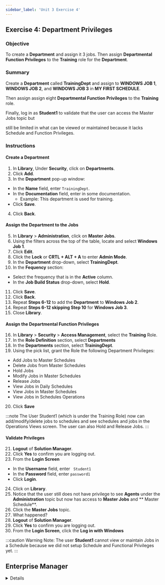 ```yaml
---
sidebar_label: 'Unit 3 Exercise 4'
---
```


## Exercise 4: Department Privileges

### Objective

To create a **Department** and assign it 3 jobs. Then assign **Departmental Function Privileges** to the **Training** role for the **Department**.

### Summary

Create a **Department** called **TrainingDept** and assign to **WINDOWS JOB 1**, **WINDOWS JOB 2**, and **WINDOWS JOB 3** in **MY FIRST SCHEDULE**.

Then assign assign eight **Departmental Function Privileges** to the **Training** role.

Finally, log in as **Student1** to validate that the user can access the Master Jobs topic but 

still be limited in what can be viewed or maintained because it lacks Schedule and Function Privileges.

### Instructions

#### Create a Department

1.  In **Library**, Under **Security**, click on **Departments**. 
2.  Click **Add**.
3.  In the **Department** pop-up window:
  * In the **Name** field, enter ```TrainingDept```.
  * In the **Documentation** field, enter in some documentation.
    * Example: This department is used for training.
  * Click **Save**.
4.  Click **Back**.

#### Assign the Department to the Jobs

5.  In **Library** > **Administration**, click on **Master Jobs**. 
6.  Using the filters across the top of the table, locate and select **Windows Job 1**.
7.  Click **Edit**.
8.  Click the **Lock** or **CRTL + ALT + A** to enter **Admin Mode**.
9.  In the **Department** drop-down, select **TrainingDept**.
10. In the **Fequency** section:
  * Select the frequency that is in the **Active** column.
  * In the **Job Build Status** drop-down, select **Hold**.
11. Click **Save**.
12. Click **Back**.
13. Repeat **Steps 6-12** to add the **Department** to **Windows Job 2**.
14. Repeat **Steps 6-12 skipping Step 10** for **Windows Job 3**.
15. Close **Library**.


#### Assign the Departmental Function Privileges

16. In **Library** > **Security** > **Access Management**, select the **Training** Role.
17. In the **Role Definition** section, select **Departments**
18. In the **Departments** section, select **TrainingDept**.
19. Using the pick list, grant the Role the following Department Privileges:
  * Add Jobs to Master Schedules
  * Delete Jobs from Master Schedules
  * Hold Jobs
  * Modify Jobs in Master Schedules
  * Release Jobs
  * View Jobs in Daily Schedules
  * View Jobs in Master Schedules
  * View Jobs in Schedules Operations
20. Click **Save**

:::note
The User Student1 (which is under the Training Role) now can add/modify/delete jobs to schedules and see schedules and jobs in the Operations Views screen. The user can also Hold and Release Jobs.
:::

#### Validate Privileges

21. **Logout** of **Solution Manager**.
22. Click **Yes** to confirm you are logging out.
23. From the **Login Screen**
  * In the **Username** field, enter ``` Student1```
  * In the **Password** field, enter ```password1```
  * Click **Login**.
24. Click on **Library**.
25. Notice that the user still does not have privilege to see **Agents** under the **Administration** topic but now has access to **Master Jobs** and ** Master Schedule**.
26. Click the **Master Jobs** topic.
27. What happened?
28. **Logout** of **Solution Manager**.
29. Click **Yes** to confirm you are logging out.
30. From the **Login Screen**, click the **Log in with Windows**

:::caution Warning
Note: The user **Student1** cannot view or maintain Jobs in a Schedule because we did not setup Schedule and Functional Privileges yet.
:::

## Enterprise Manager

<details>

:::tip [Walkthrough Video - Unit 3 Exercise 4](../static/videobasic/U3E4.mp4)

:::

1.	Create a Department
    *	Under **Security**, Double-Click on **Departments**. 
    *	Click the Add button on the Departments toolbar.
    *	Type **TrainingDept** in the **Name** field.
    *	Type **Department created for training** in the **Documentation** field
    *	Click the Save button on the Departments toolbar.
    *	Close the Departments tab.
2.	Assign Departmental Function Privileges to the Role
    *	Under the **Security > Privileges** topic, Double-Click on **Departmental Function Privileges**. 
    *	On the **Select Role** drop-down list select **Training Role**.
        *	Notice that all privileges are under the **Revoked** list (on the left) 
    *	On the **Departments** drop-down list select **TrainingDept**.
    *	Grant the Role the following Departmental Function Privileges
        *	Add Jobs to Master Schedules
        *	Delete Jobs from Master Schedules
        *	Modify Jobs in Master Schedules
        *	View Jobs in Daily Schedules
        *	View Jobs in Master Schedules
        *	View Jobs in Schedules Operations
        *	Release Jobs
        *	Hold Jobs
    *	Close the Departamental Privileges tab.

:::note
The User Student1 (which is under the Training Role) now can add/modify/delete Jobs to Schedules and see them in the Operations Views screen. The user can also Hold and Release Jobs.
:::

3.	Assign the Department to a Job
    *	Under the **Administration** topic, Double-Click on **Job Master**. 
    *	Select **My First Schedule**.
    *	Select **Windows Job 1**.
    *	Select **TrainingDept** in the “**Department**” Field.
    *	Click the Save button on the Job Master toolbar.
    *	Click the **Frequency** tab.
    *	Under **Job Build Status**, activate ‘**On Hold**’.
    *	Click the Save button on the Job Master toolbar.
    *	Select **Windows Job 2**.
    *	Select **TrainingDept** in the “**Department**” Field.
    *	Click the Save button on the Job Master toolbar.
    *	Click the **Frequency** tab.
    *	Under Job Build Status, activate ‘**On Hold**’.
    *	Click the Save button on the Job Master toolbar.
    *	Select **Windows Job 3**.
    *	Select **TrainingDept** in the “**Department**” Field.
    *	Click the Save button on the Job Master toolbar.
    *	Close the Job Master tab.
4.	Check User Access
    *	Logout from Enterprise Manager. Click the Logout button or select Logout from the Enterprise Manager Menu bar.
    *	Click **OK** to confirm you are logging out.
    *	From the OpCon/xps Login screen type **Student1** on the **Username** field and **password1** on the **Password** Field. Click **Login**.
    *	Notice that the user still does not have privilege to see **Machines** under the **Administration** topic.
    *	Notice that now this user is able to access the **Job Master** topic
    *	Double-Click the **Job Master** topic.
    *	Try selecting a Schedule from the **Schedule** drop-down list. What happened?
    *	Close the Job Master.
    *	Logout from Enterprise Manager. Click **OK** to confirm you are logging out.
    *	From the OpCon/xps Login screen leave both the **Username** and the **Password** fields blank and click **Login**.

:::caution Warning
Note: The User **Student1** cannot view or maintain Jobs in a Schedule because we did not setup Schedule and Functional Privileges yet.
:::

</details>